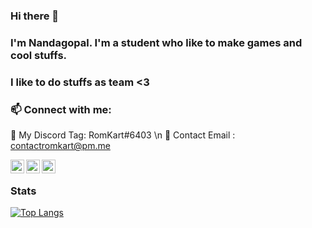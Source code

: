 ### Hi there 👋

### I'm Nandagopal. I'm a student who like to make games and cool stuffs. 
 
### I like to do stuffs as team <3

### 📫  Connect with me:
 💙 My Discord Tag: RomKart#6403 \n
 💜 Contact Email : contactromkart@pm.me

[<img align="left" alt="https://romkart.github.io/" width="22px" src="https://iconmonstr.com/wp-content/g/gd/makefg.php?i=../assets/preview/2012/png/iconmonstr-globe-3.png&r=255&g=67&b=46" />][website]
[<img align="left" alt="Romkart | Twitter" width="22px" src="https://iconmonstr.com/wp-content/g/gd/makefg.php?i=../assets/preview/2012/png/iconmonstr-twitter-1.png&r=54&g=215&b=255" />][twitter]
[<img align="left" alt="Romkart | Instagram" width="22px" src="https://raw.githubusercontent.com/rahuldkjain/github-profile-readme-generator/master/src/images/icons/Social/instagram.svg" />][instagram]
<br />


### Stats
<!---
![Anurag's GitHub stats](https://github-readme-stats.vercel.app/api?username=RomKart&hide_border=enabled&theme=radical&show_icons=true&align="centre")
-->
[![Top Langs](https://github-readme-stats.vercel.app/api/top-langs/?username=RomKart&layout=compact&hide_border=enabled&theme=radical)](https://github.com/anuraghazra/github-readme-stats)
<br />

[website]: https://romkart.github.io/
[twitter]: https://twitter.com/RomKartDev
[instagram]: https://www.instagram.com/romkart.py/

<!--
- 💬 Ask me about ...
- 😄 Pronouns: ...
- ⚡ Fun fact: ...
-->


